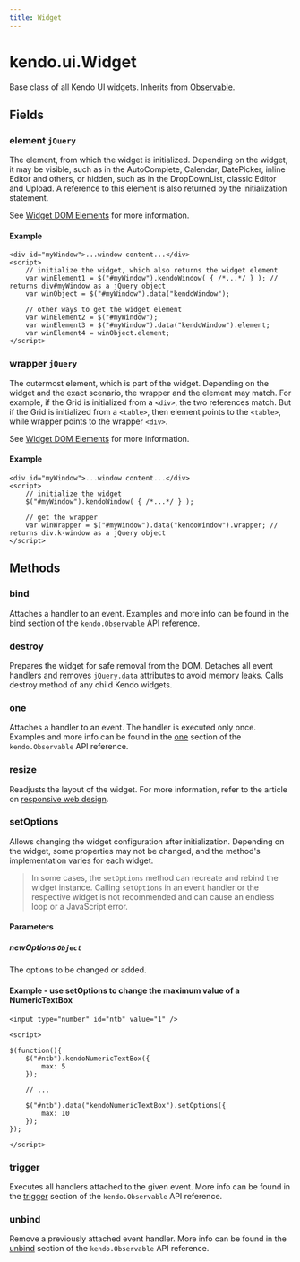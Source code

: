 ```yaml
---
title: Widget
---
```


# kendo.ui.Widget

Base class of all Kendo UI widgets. Inherits from [Observable](/api/javascript/observable).

## Fields

### element `jQuery`

The element, from which the widget is initialized. Depending on the widget, it may be visible, such as in the AutoComplete, Calendar, DatePicker, inline Editor and others, or hidden, such as in the DropDownList, classic Editor and Upload. A reference to this element is also returned by the initialization statement.

See [Widget DOM Elements](/intro/widget-basics/wrapper-element) for more information.

#### Example

    <div id="myWindow">...window content...</div>
    <script>
        // initialize the widget, which also returns the widget element
        var winElement1 = $("#myWindow").kendoWindow( { /*...*/ } ); // returns div#myWindow as a jQuery object
        var winObject = $("#myWindow").data("kendoWindow");

        // other ways to get the widget element
        var winElement2 = $("#myWindow");
        var winElement3 = $("#myWindow").data("kendoWindow").element;
        var winElement4 = winObject.element;
    </script>

### wrapper `jQuery`

The outermost element, which is part of the widget. Depending on the widget and the exact scenario, the wrapper and the element may match. For example, if the Grid is initialized from a `<div>`, the two references match. But if the Grid is initialized from a `<table>`, then element points to the `<table>`, while wrapper points to the wrapper `<div>`.

See [Widget DOM Elements](/intro/widget-basics/wrapper-element) for more information.

#### Example

    <div id="myWindow">...window content...</div>
    <script>
        // initialize the widget
        $("#myWindow").kendoWindow( { /*...*/ } );

        // get the wrapper
        var winWrapper = $("#myWindow").data("kendoWindow").wrapper; // returns div.k-window as a jQuery object
    </script>

## Methods

### bind

Attaches a handler to an event. Examples and more info can be found in the [bind](/api/javascript/observable#bind) section of the `kendo.Observable` API reference.

### destroy

Prepares the widget for safe removal from the DOM. Detaches all event handlers and removes `jQuery.data` attributes to avoid memory leaks. Calls destroy method of any child Kendo widgets.

### one

Attaches a handler to an event. The handler is executed only once. Examples and more info can be found in the [one](/api/javascript/observable#methods-one) section of the
`kendo.Observable` API reference.

### resize

Readjusts the layout of the widget. For more information, refer to the article on [responsive web design](/styles-and-layout/using-kendo-in-responsive-web-pages).

### setOptions

Allows changing the widget configuration after initialization. Depending on the widget, some properties may not be changed, and the method's implementation varies for each widget.

> In some cases, the `setOptions` method can recreate and rebind the widget instance. Calling `setOptions` in an event handler or the respective widget is not recommended and can cause an endless loop or a JavaScript error.

#### Parameters

##### newOptions `Object`

The options to be changed or added.

#### Example - use setOptions to change the maximum value of a NumericTextBox

    <input type="number" id="ntb" value="1" />

    <script>

    $(function(){
        $("#ntb").kendoNumericTextBox({
            max: 5
        });

        // ...

        $("#ntb").data("kendoNumericTextBox").setOptions({
            max: 10
        });
    });

    </script>

### trigger

Executes all handlers attached to the given event. More info can be found in the [trigger](/api/javascript/observable#methods-trigger) section of the
`kendo.Observable` API reference.

### unbind

Remove a previously attached event handler. More info can be found in the [unbind](/api/javascript/observable#methods-unbind) section of the
`kendo.Observable` API reference.
